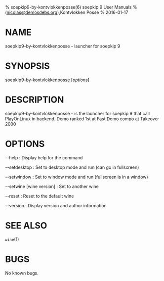 % soepkip9-by-kontvlokkenposse(6) soepkip 9 User Manuals
%  (nicolas@demosdebs.org),Kontvlokken Posse
% 2016-01-17

# NAME
soepkip9-by-kontvlokkenposse - launcher for soepkip 9

# SYNOPSIS
soepkip9-by-kontvlokkenposse [*options*]

# DESCRIPTION
soepkip9-by-kontvlokkenposse - is the launcher for soepkip 9 that call PlayOnLinux in backend.
Demo ranked 1st at Fast Demo compo at Takeover 2000

# OPTIONS
\--help
:   Display help for the command

\--setdesktop
:   Set to desktop mode and run (can go in fullscreen)

\--setwindow
:   Set to window mode and run (fullscreen is in a window)

\--setwine [wine version]
:   Set to another wine

\--reset
:   Reset to the default wine

\--version
:   Display version and author information

# SEE ALSO
`wine`(1)

# BUGS
No known bugs.

